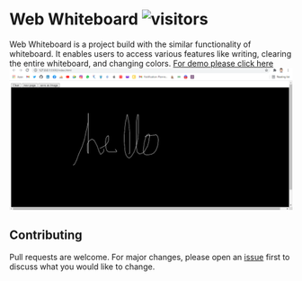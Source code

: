 # Web Whiteboard ![visitors](https://visitor-badge.laobi.icu/badge?page_id=binayak_web_whiteboard)
Web Whiteboard is a project build with the similar functionality of whiteboard. It enables users to access various features like writing, clearing the entire whiteboard, and changing colors. [For demo please click here](https://github.com/BinayakReddy.github.io/web_whiteboard/)
<img src='./Board.png'/>

## Contributing
Pull requests are welcome. For major changes, please open an [issue](https://github.com/BinayakReddy/web_whiteboard/issues) first to discuss what you would like to change.



